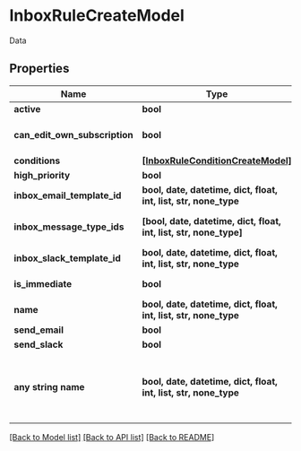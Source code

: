 # InboxRuleCreateModel

Data

## Properties
Name | Type | Description | Notes
------------ | ------------- | ------------- | -------------
**active** | **bool** | Active | [optional] 
**can_edit_own_subscription** | **bool** | Can Edit Own Subscription | [optional] 
**conditions** | [**[InboxRuleConditionCreateModel]**](InboxRuleConditionCreateModel.md) | Conditions | [optional] 
**high_priority** | **bool** | High Priority | [optional] 
**inbox_email_template_id** | **bool, date, datetime, dict, float, int, list, str, none_type** | Email Template | [optional] 
**inbox_message_type_ids** | **[bool, date, datetime, dict, float, int, list, str, none_type]** | Inbox Message Types | [optional] 
**inbox_slack_template_id** | **bool, date, datetime, dict, float, int, list, str, none_type** | Slack Template | [optional] 
**is_immediate** | **bool** | Is Immediate | [optional] 
**name** | **bool, date, datetime, dict, float, int, list, str, none_type** | Name | [optional] 
**send_email** | **bool** | Send Email | [optional] 
**send_slack** | **bool** | Send Slack | [optional] 
**any string name** | **bool, date, datetime, dict, float, int, list, str, none_type** | any string name can be used but the value must be the correct type | [optional]

[[Back to Model list]](../README.md#documentation-for-models) [[Back to API list]](../README.md#documentation-for-api-endpoints) [[Back to README]](../README.md)


